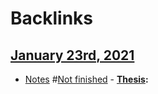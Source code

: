 
# Backlinks
## [January 23rd, 2021](<January 23rd, 2021.md>)
- [Notes](<Notes.md>) #[Not finished](<Not finished.md>)
        - **[Thesis](<Thesis.md>):**

